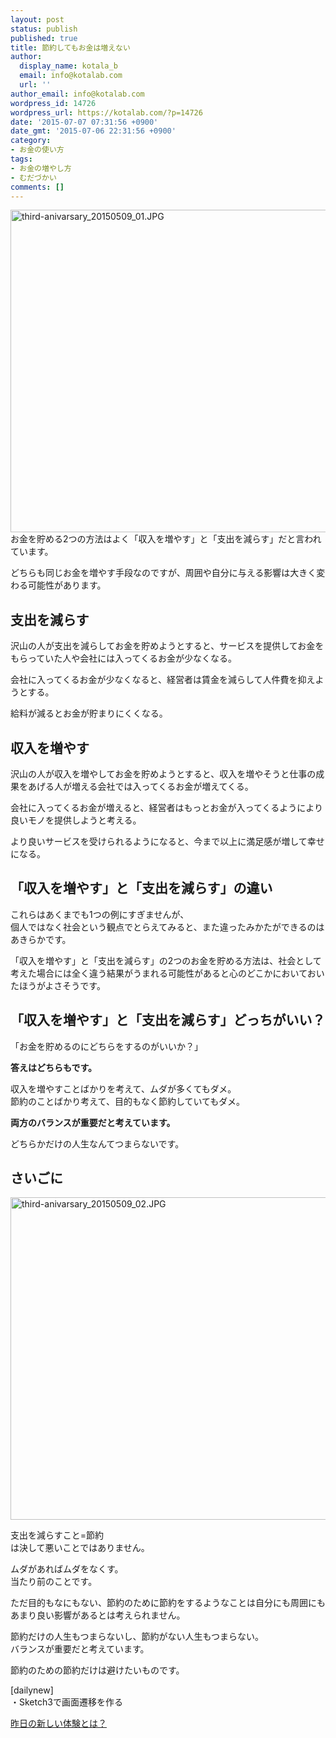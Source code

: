 ```yaml
---
layout: post
status: publish
published: true
title: 節約してもお金は増えない
author:
  display_name: kotala_b
  email: info@kotalab.com
  url: ''
author_email: info@kotalab.com
wordpress_id: 14726
wordpress_url: https://kotalab.com/?p=14726
date: '2015-07-07 07:31:56 +0900'
date_gmt: '2015-07-06 22:31:56 +0900'
category:
- お金の使い方
tags:
- お金の増やし方
- むだづかい
comments: []
---
```

<p><img src="https://kotalab.com/wp-content/uploads/2015/05/third-anivarsary_20150509_01-780x516.jpg" alt="third-anivarsary_20150509_01.JPG" width="780" height="516" class="aligncenter size-large wp-image-14305" /><br />
お金を貯める2つの方法はよく「収入を増やす」と「支出を減らす」だと言われています。</p>
<p>どちらも同じお金を増やす手段なのですが、周囲や自分に与える影響は大きく変わる可能性があります。</p>
<!--more-->
<h2>支出を減らす</h2>
<p>沢山の人が支出を減らしてお金を貯めようとすると、サービスを提供してお金をもらっていた人や会社には入ってくるお金が少なくなる。</p>
<p>会社に入ってくるお金が少なくなると、経営者は賃金を減らして人件費を抑えようとする。</p>
<p>給料が減るとお金が貯まりにくくなる。</p>
<h2>収入を増やす</h2>
<p>沢山の人が収入を増やしてお金を貯めようとすると、収入を増やそうと仕事の成果をあげる人が増える会社では入ってくるお金が増えてくる。</p>
<p>会社に入ってくるお金が増えると、経営者はもっとお金が入ってくるようにより良いモノを提供しようと考える。</p>
<p>より良いサービスを受けられるようになると、今まで以上に満足感が増して幸せになる。</p>
<h2>「収入を増やす」と「支出を減らす」の違い</h2>
<p>これらはあくまでも1つの例にすぎませんが、<br />
個人ではなく社会という観点でとらえてみると、また違ったみかたができるのはあきらかです。</p>
<p>「収入を増やす」と「支出を減らす」の2つのお金を貯める方法は、社会として考えた場合には全く違う結果がうまれる可能性があると心のどこかにおいておいたほうがよさそうです。</p>
<h2>「収入を増やす」と「支出を減らす」どっちがいい？</h2>
<p>「お金を貯めるのにどちらをするのがいいか？」</p>
<p><strong>答えはどちらもです。</strong></p>
<p>収入を増やすことばかりを考えて、ムダが多くてもダメ。<br />
節約のことばかり考えて、目的もなく節約していてもダメ。</p>
<p><strong>両方のバランスが重要だと考えています。</strong></p>
<p>どちらかだけの人生なんてつまらないです。</p>
<h2>さいごに</h2>
<p><img src="https://kotalab.com/wp-content/uploads/2015/05/third-anivarsary_20150509_02-780x516.jpg" alt="third-anivarsary_20150509_02.JPG" width="780" height="516" class="aligncenter size-large wp-image-14306" /></p>
<p>支出を減らすこと=節約<br />
は決して悪いことではありません。</p>
<p>ムダがあればムダをなくす。<br />
当たり前のことです。</p>
<p>ただ目的もなにもない、節約のために節約をするようなことは自分にも周囲にもあまり良い影響があるとは考えられません。</p>
<p>節約だけの人生もつまらないし、節約がない人生もつまらない。<br />
バランスが重要だと考えています。</p>
<p>節約のための節約だけは避けたいものです。</p>
<p>[dailynew]<br />
・Sketch3で画面遷移を作る</p>
<p><a href="https://kotalab.com/lets-start-1day1new" title="昨日の新しい体験とは？">昨日の新しい体験とは？</a></p>
<div class="clear"></div>
